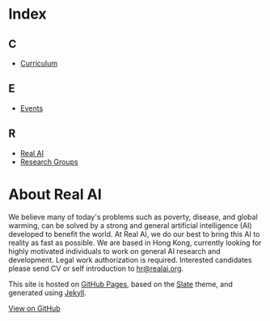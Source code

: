 # Index

## C

* [Curriculum](http://realai.org/curriculum.html)

## E

* [Events](http://realai.org/events.html)

## R

* [Real AI](http://realai.org/about.html)
* [Research Groups](http://realai.org/research-groups.html)

# About Real AI

We believe many of today's problems such as poverty, disease, and global warming, can be solved by a strong and general artificial intelligence (AI) developed to benefit the world. At Real AI, we do our best to bring this AI to reality as fast as possible. We are based in Hong Kong, currently looking for highly motivated individuals to work on general AI research and development. Legal work authorization is required. Interested candidates please send CV or self introduction to [hr@realai.org](mailto:hr@realai.org).

This site is hosted on [GitHub Pages](https://pages.github.com/), based on the [Slate](https://github.com/pages-themes/slate) theme, and generated using [Jekyll](http://jekyllrb.com/).

[View on GitHub](https://github.com/yanjon/yanjon.github.io)
